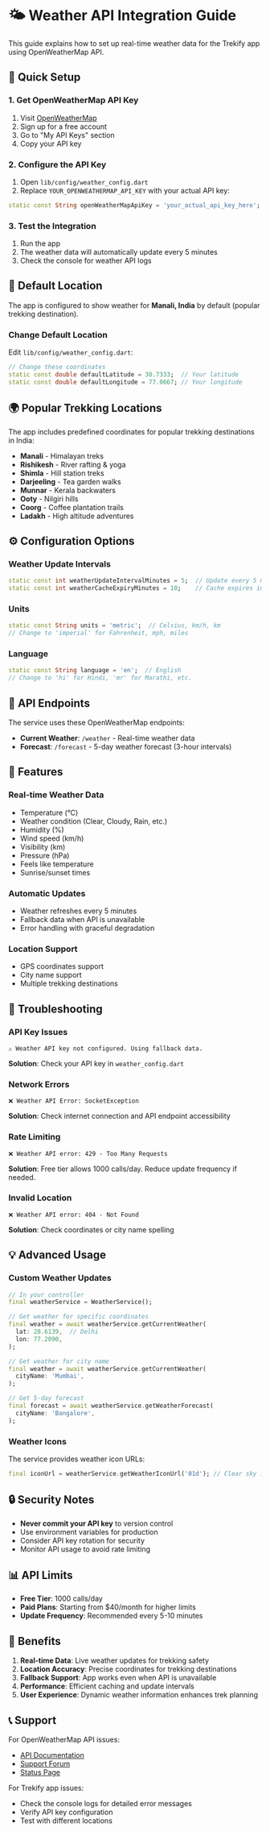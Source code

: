 # 🌤️ Weather API Integration Guide

This guide explains how to set up real-time weather data for the Trekify app using OpenWeatherMap API.

## 🚀 Quick Setup

### 1. Get OpenWeatherMap API Key

1. Visit [OpenWeatherMap](https://openweathermap.org/)
2. Sign up for a free account
3. Go to "My API Keys" section
4. Copy your API key

### 2. Configure the API Key

1. Open `lib/config/weather_config.dart`
2. Replace `YOUR_OPENWEATHERMAP_API_KEY` with your actual API key:

```dart
static const String openWeatherMapApiKey = 'your_actual_api_key_here';
```

### 3. Test the Integration

1. Run the app
2. The weather data will automatically update every 5 minutes
3. Check the console for weather API logs

## 📍 Default Location

The app is configured to show weather for **Manali, India** by default (popular trekking destination).

### Change Default Location

Edit `lib/config/weather_config.dart`:

```dart
// Change these coordinates
static const double defaultLatitude = 30.7333;  // Your latitude
static const double defaultLongitude = 77.0667; // Your longitude
```

## 🌍 Popular Trekking Locations

The app includes predefined coordinates for popular trekking destinations in India:

- **Manali** - Himalayan treks
- **Rishikesh** - River rafting & yoga
- **Shimla** - Hill station treks
- **Darjeeling** - Tea garden walks
- **Munnar** - Kerala backwaters
- **Ooty** - Nilgiri hills
- **Coorg** - Coffee plantation trails
- **Ladakh** - High altitude adventures

## ⚙️ Configuration Options

### Weather Update Intervals

```dart
static const int weatherUpdateIntervalMinutes = 5;  // Update every 5 minutes
static const int weatherCacheExpiryMinutes = 10;    // Cache expires in 10 minutes
```

### Units

```dart
static const String units = 'metric';  // Celsius, km/h, km
// Change to 'imperial' for Fahrenheit, mph, miles
```

### Language

```dart
static const String language = 'en';  // English
// Change to 'hi' for Hindi, 'mr' for Marathi, etc.
```

## 🔧 API Endpoints

The service uses these OpenWeatherMap endpoints:

- **Current Weather**: `/weather` - Real-time weather data
- **Forecast**: `/forecast` - 5-day weather forecast (3-hour intervals)

## 📱 Features

### Real-time Weather Data
- Temperature (°C)
- Weather condition (Clear, Cloudy, Rain, etc.)
- Humidity (%)
- Wind speed (km/h)
- Visibility (km)
- Pressure (hPa)
- Feels like temperature
- Sunrise/sunset times

### Automatic Updates
- Weather refreshes every 5 minutes
- Fallback data when API is unavailable
- Error handling with graceful degradation

### Location Support
- GPS coordinates support
- City name support
- Multiple trekking destinations

## 🚨 Troubleshooting

### API Key Issues
```
⚠️ Weather API key not configured. Using fallback data.
```
**Solution**: Check your API key in `weather_config.dart`

### Network Errors
```
❌ Weather API Error: SocketException
```
**Solution**: Check internet connection and API endpoint accessibility

### Rate Limiting
```
❌ Weather API error: 429 - Too Many Requests
```
**Solution**: Free tier allows 1000 calls/day. Reduce update frequency if needed.

### Invalid Location
```
❌ Weather API error: 404 - Not Found
```
**Solution**: Check coordinates or city name spelling

## 💡 Advanced Usage

### Custom Weather Updates

```dart
// In your controller
final weatherService = WeatherService();

// Get weather for specific coordinates
final weather = await weatherService.getCurrentWeather(
  lat: 28.6139,  // Delhi
  lon: 77.2090,
);

// Get weather for city name
final weather = await weatherService.getCurrentWeather(
  cityName: 'Mumbai',
);

// Get 5-day forecast
final forecast = await weatherService.getWeatherForecast(
  cityName: 'Bangalore',
);
```

### Weather Icons

The service provides weather icon URLs:

```dart
final iconUrl = weatherService.getWeatherIconUrl('01d'); // Clear sky icon
```

## 🔒 Security Notes

- **Never commit your API key** to version control
- Use environment variables for production
- Consider API key rotation for security
- Monitor API usage to avoid rate limiting

## 📊 API Limits

- **Free Tier**: 1000 calls/day
- **Paid Plans**: Starting from $40/month for higher limits
- **Update Frequency**: Recommended every 5-10 minutes

## 🌟 Benefits

1. **Real-time Data**: Live weather updates for trekking safety
2. **Location Accuracy**: Precise coordinates for trekking destinations
3. **Fallback Support**: App works even when API is unavailable
4. **Performance**: Efficient caching and update intervals
5. **User Experience**: Dynamic weather information enhances trek planning

## 📞 Support

For OpenWeatherMap API issues:
- [API Documentation](https://openweathermap.org/api)
- [Support Forum](https://openweathermap.org/support)
- [Status Page](https://openweathermap.org/status)

For Trekify app issues:
- Check the console logs for detailed error messages
- Verify API key configuration
- Test with different locations

